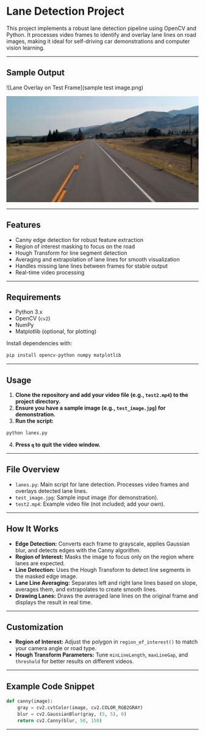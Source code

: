 

# Lane Detection Project

This project implements a robust lane detection pipeline using OpenCV and Python. It processes video frames to identify and overlay lane lines on road images, making it ideal for self-driving car demonstrations and computer vision learning.

---

## Sample Output

![Lane Overlay on Test Frame](sample test image.png)

![Original Test Image](test_image.jpg)

---

## Features

- Canny edge detection for robust feature extraction
- Region of interest masking to focus on the road
- Hough Transform for line segment detection
- Averaging and extrapolation of lane lines for smooth visualization
- Handles missing lane lines between frames for stable output
- Real-time video processing

---

## Requirements

- Python 3.x
- OpenCV (`cv2`)
- NumPy
- Matplotlib (optional, for plotting)

Install dependencies with:

```bash
pip install opencv-python numpy matplotlib
```


---

## Usage

1. **Clone the repository and add your video file (e.g., `test2.mp4`) to the project directory.**
2. **Ensure you have a sample image (e.g., `test_image.jpg`) for demonstration.**
3. **Run the script:**
```bash
python lanes.py
```

4. **Press `q` to quit the video window.**

---

## File Overview

- `lanes.py`: Main script for lane detection. Processes video frames and overlays detected lane lines.
- `test_image.jpg`: Sample input image (for demonstration).
- `test2.mp4`: Example video file (not included; add your own).

---

## How It Works

- **Edge Detection:**
Converts each frame to grayscale, applies Gaussian blur, and detects edges with the Canny algorithm.
- **Region of Interest:**
Masks the image to focus only on the region where lanes are expected.
- **Line Detection:**
Uses the Hough Transform to detect line segments in the masked edge image.
- **Lane Line Averaging:**
Separates left and right lane lines based on slope, averages them, and extrapolates to create smooth lines.
- **Drawing Lanes:**
Draws the averaged lane lines on the original frame and displays the result in real time.

---

## Customization

- **Region of Interest:**
Adjust the polygon in `region_of_interest()` to match your camera angle or road type.
- **Hough Transform Parameters:**
Tune `minLineLength`, `maxLineGap`, and `threshold` for better results on different videos.

---

## Example Code Snippet

```python
def canny(image):
    gray = cv2.cvtColor(image, cv2.COLOR_RGB2GRAY)
    blur = cv2.GaussianBlur(gray, (5, 5), 0)
    return cv2.Canny(blur, 50, 150)
```


---
